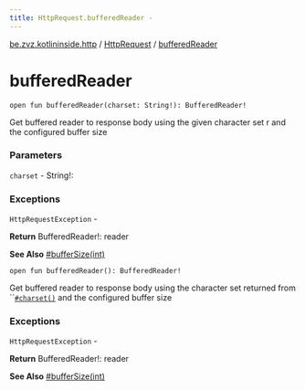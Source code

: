 ```yaml
---
title: HttpRequest.bufferedReader - 
---
```


[be.zvz.kotlininside.http](../index.html) / [HttpRequest](index.html) / [bufferedReader](./buffered-reader.html)

# bufferedReader

`open fun bufferedReader(charset: String!): BufferedReader!`

Get buffered reader to response body using the given character set r and the configured buffer size

### Parameters

`charset` - String!:

### Exceptions

`HttpRequestException` -

**Return**
BufferedReader!: reader

**See Also**
[#bufferSize(int)](buffer-size.html)

`open fun bufferedReader(): BufferedReader!`

Get buffered reader to response body using the character set returned from ``[`#charset()`](charset.html) and the configured buffer size

### Exceptions

`HttpRequestException` -

**Return**
BufferedReader!: reader

**See Also**
[#bufferSize(int)](buffer-size.html)

